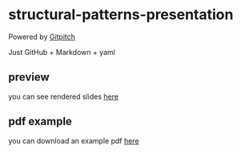 # structural-patterns-presentation

Powered by [Gitpitch](https://gitpitch.com)

Just GitHub + Markdown + yaml

## preview

you can see rendered slides [here](https://gitpitch.com/simon387/structural-patterns-presentation/master?grs=github)

## pdf example

you can download an example pdf [here](https://github.com/simon387/structural-patterns-presentation/blob/master/doc/Design%20Patterns%20-%20Structural%20Patterns.pdf)
